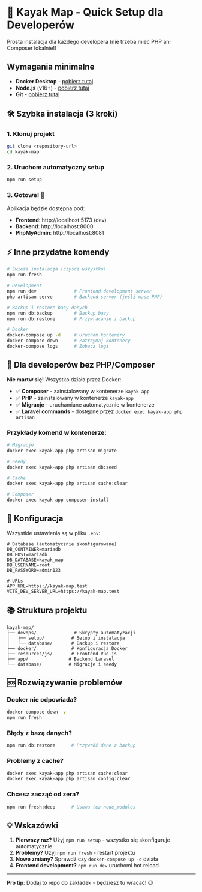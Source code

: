# 🚀 Kayak Map - Quick Setup dla Developerów

Prosta instalacja dla każdego developera (nie trzeba mieć PHP ani Composer lokalnie!)

## Wymagania minimalne

- **Docker Desktop** - [pobierz tutaj](https://www.docker.com/products/docker-desktop/)
- **Node.js** (v16+) - [pobierz tutaj](https://nodejs.org/)
- **Git** - [pobierz tutaj](https://git-scm.com/)

## 🛠️ Szybka instalacja (3 kroki)

### 1. **Klonuj projekt**
```bash
git clone <repository-url>
cd kayak-map
```

### 2. **Uruchom automatyczny setup**
```bash
npm run setup
```

### 3. **Gotowe! 🎉**
Aplikacja będzie dostępna pod:
- **Frontend**: http://localhost:5173 (dev)
- **Backend**: http://localhost:8000
- **PhpMyAdmin**: http://localhost:8081

## ⚡ Inne przydatne komendy

```bash
# Świeża instalacja (czyści wszystko)
npm run fresh

# Development
npm run dev              # Frontend development server
php artisan serve        # Backend server (jeśli masz PHP)

# Backup i restore bazy danych
npm run db:backup        # Backup bazy
npm run db:restore       # Przywracanie z backup

# Docker
docker-compose up -d     # Uruchom kontenery
docker-compose down      # Zatrzymaj kontenery
docker-compose logs      # Zobacz logi
```

## 🎯 Dla developerów bez PHP/Composer

**Nie martw się!** Wszystko działa przez Docker:

- ✅ **Composer** - zainstalowany w kontenerze `kayak-app`
- ✅ **PHP** - zainstalowany w kontenerze `kayak-app`
- ✅ **Migracje** - uruchamiane automatycznie w kontenerze
- ✅ **Laravel commands** - dostępne przez `docker exec kayak-app php artisan`

### Przykłady komend w kontenerze:
```bash
# Migracje
docker exec kayak-app php artisan migrate

# Seedy
docker exec kayak-app php artisan db:seed

# Cache
docker exec kayak-app php artisan cache:clear

# Composer
docker exec kayak-app composer install
```

## 🔧 Konfiguracja

Wszystkie ustawienia są w pliku `.env`:

```env
# Database (automatycznie skonfigurowane)
DB_CONTAINER=mariadb
DB_HOST=mariadb
DB_DATABASE=kayak_map
DB_USERNAME=root
DB_PASSWORD=admin123

# URLs
APP_URL=https://kayak-map.test
VITE_DEV_SERVER_URL=https://kayak-map.test
```

## 📚 Struktura projektu

```
kayak-map/
├── devops/              # Skrypty automatyzacji
│   ├── setup/          # Setup i instalacja
│   └── database/       # Backup i restore
├── docker/             # Konfiguracja Docker
├── resources/js/       # Frontend Vue.js
├── app/               # Backend Laravel
└── database/          # Migracje i seedy
```

## 🆘 Rozwiązywanie problemów

### Docker nie odpowiada?
```bash
docker-compose down -v
npm run fresh
```

### Błędy z bazą danych?
```bash
npm run db:restore      # Przywróć dane z backup
```

### Problemy z cache?
```bash
docker exec kayak-app php artisan cache:clear
docker exec kayak-app php artisan config:clear
```

### Chcesz zacząć od zera?
```bash
npm run fresh:deep      # Usuwa też node_modules
```

## 💡 Wskazówki

1. **Pierwszy raz?** Użyj `npm run setup` - wszystko się skonfiguruje automatycznie
2. **Problemy?** Użyj `npm run fresh` - restart projektu
3. **Nowe zmiany?** Sprawdź czy `docker-compose up -d` działa
4. **Frontend development?** `npm run dev` uruchomi hot reload

---

**Pro tip**: Dodaj to repo do zakładek - będziesz tu wracać! 😉